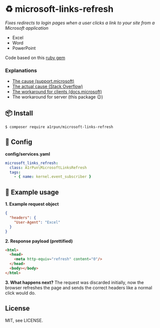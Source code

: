 #  :recycle: microsoft-links-refresh

*Fixes redirects to login pages when a user clicks a link to your site from a Microsoft application*
- Excel
- Word
- PowerPoint

Code based on this [ruby gem](https://github.com/spilliton/fix_microsoft_links)

### Explanations
- [The cause (support.microsoft)](https://support.microsoft.com/en-us/help/899927/you-are-redirected-to-a-logon-page-or-an-error-page-or-you-are-prompte)
- [The actual cause (Stack Overflow)](https://stackoverflow.com/a/2736814/1449624)
- [The workaround for clients (docs.microsoft)](https://docs.microsoft.com/en-us/office/troubleshoot/error-messages/cannot-locate-server-when-click-hyperlink)
- The workaround for server (this package :wink:)

## :package: Install

```shell
$ composer require a1rpun/microsoft-links-refresh
```

## :wrench: Config

**config/services.yaml**
```yml
microsoft_links_refresh:
  class: A1rPun\MicrosoftLinksRefresh
  tags:
    - { name: kernel.event_subscriber }
```

## :muscle: Example usage

**1. Example request object**
```json
{
  "headers": {
    "User-Agent": "Excel"
  }
}
```

**2. Response payload (prettified)**
```html
<html>
  <head>
    <meta http-equiv="refresh" content="0"/>
  </head>
  <body></body>
</html>
```

**3. What happens next?**
The request was discarded initially, now the browser refreshes the page and sends the correct headers like a normal click would do.

## License

MIT, see LICENSE.
